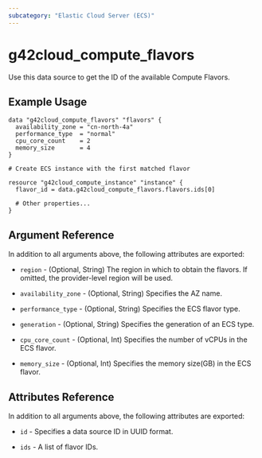```yaml
---
subcategory: "Elastic Cloud Server (ECS)"
---
```


# g42cloud\_compute\_flavors

Use this data source to get the ID of the available Compute Flavors.

## Example Usage

```hcl
data "g42cloud_compute_flavors" "flavors" {
  availability_zone = "cn-north-4a"
  performance_type  = "normal"
  cpu_core_count    = 2
  memory_size       = 4
}

# Create ECS instance with the first matched flavor

resource "g42cloud_compute_instance" "instance" {
  flavor_id = data.g42cloud_compute_flavors.flavors.ids[0]

  # Other properties...
}
```

## Argument Reference

In addition to all arguments above, the following attributes are exported:

* `region` - (Optional, String) The region in which to obtain the flavors. If omitted, the provider-level region will be used.

* `availability_zone` - (Optional, String) Specifies the AZ name.

* `performance_type` - (Optional, String) Specifies the ECS flavor type.

* `generation` - (Optional, String) Specifies the generation of an ECS type.

* `cpu_core_count` - (Optional, Int) Specifies the number of vCPUs in the ECS flavor.

* `memory_size` - (Optional, Int) Specifies the memory size(GB) in the ECS flavor.


## Attributes Reference

In addition to all arguments above, the following attributes are exported:

* `id` - Specifies a data source ID in UUID format.

* `ids` - A list of flavor IDs.
